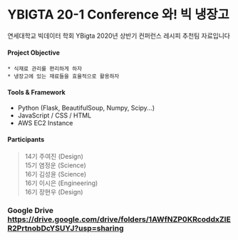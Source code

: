# YBIGTA 20-1 Conference 와! 빅 냉장고

연세대학교 빅데이터 학회 YBigta 2020년 상반기 컨퍼런스 레시피 추천팀 자료입니다

#### Project Objective

	* 식재료 관리를 편리하게 하자
	* 냉장고에 있는 재료들을 효율적으로 활용하자



#### Tools & Framework

* Python (Flask, BeautifulSoup, Numpy, Scipy...)
* JavaScript / CSS / HTML
* AWS EC2 Instance



#### Participants

>14기 주여진 (Design) <br>15기 염정운 (Science) <br>16기 김성윤 (Science)<br>16기 이시은 (Engineering)<br>16기 장현우 (Design)


### Google Drive <br> https://drive.google.com/drive/folders/1AWfNZP0KRcoddxZIER2PrtnobDcYSUYJ?usp=sharing
